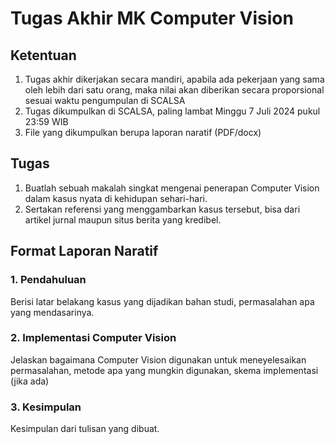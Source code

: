 # Tugas Akhir MK Computer Vision

## Ketentuan
1. Tugas akhir dikerjakan secara mandiri, apabila ada pekerjaan yang sama oleh lebih dari satu orang, maka nilai akan diberikan secara proporsional sesuai waktu pengumpulan di SCALSA
2. Tugas dikumpulkan di SCALSA, paling lambat Minggu 7 Juli 2024 pukul 23:59 WIB
3. File yang dikumpulkan berupa laporan naratif (PDF/docx)

## Tugas
1. Buatlah sebuah makalah singkat mengenai penerapan Computer Vision dalam kasus nyata di kehidupan sehari-hari.
2. Sertakan referensi yang menggambarkan kasus tersebut, bisa dari artikel jurnal maupun situs berita yang kredibel.

## Format Laporan Naratif

### 1. Pendahuluan
Berisi latar belakang kasus yang dijadikan bahan studi, permasalahan apa yang mendasarinya.

### 2. Implementasi Computer Vision
Jelaskan bagaimana Computer Vision digunakan untuk meneyelesaikan permasalahan, metode apa yang mungkin digunakan, skema implementasi (jika ada)

### 3. Kesimpulan
Kesimpulan dari tulisan yang dibuat.